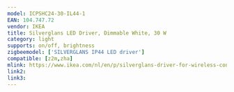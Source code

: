 ```yaml
---
model: ICPSHC24-30-IL44-1
EAN: 104.747.72
vendor: IKEA
title: Silverglans LED Driver, Dimmable White, 30 W
category: light
supports: on/off, brightness
zigbeemodel: ['SILVERGLANS IP44 LED driver']
compatible: [z2m,zha]
mlink: https://www.ikea.com/nl/en/p/silverglans-driver-for-wireless-control-dimmable-white-10474772/
link2: 
link3: 
---
```

